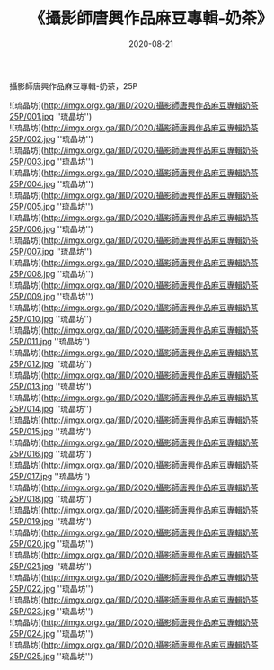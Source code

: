 ﻿---
layout: post
title:  《攝影師唐興作品麻豆專輯-奶茶》
date:   2020-08-21
img: imgx.orgx.ga/漏D/2020/攝影師唐興作品麻豆專輯奶茶25P/000.jpg
categories: [美女, 性感, 泳衣]
---

攝影師唐興作品麻豆專輯-奶茶，25P

![琉晶坊](http://imgx.orgx.ga/漏D/2020/攝影師唐興作品麻豆專輯奶茶25P/001.jpg ''琉晶坊'') <br>
![琉晶坊](http://imgx.orgx.ga/漏D/2020/攝影師唐興作品麻豆專輯奶茶25P/002.jpg ''琉晶坊'') <br>
![琉晶坊](http://imgx.orgx.ga/漏D/2020/攝影師唐興作品麻豆專輯奶茶25P/003.jpg ''琉晶坊'') <br>
![琉晶坊](http://imgx.orgx.ga/漏D/2020/攝影師唐興作品麻豆專輯奶茶25P/004.jpg ''琉晶坊'') <br>
![琉晶坊](http://imgx.orgx.ga/漏D/2020/攝影師唐興作品麻豆專輯奶茶25P/005.jpg ''琉晶坊'') <br>
![琉晶坊](http://imgx.orgx.ga/漏D/2020/攝影師唐興作品麻豆專輯奶茶25P/006.jpg ''琉晶坊'') <br>
![琉晶坊](http://imgx.orgx.ga/漏D/2020/攝影師唐興作品麻豆專輯奶茶25P/007.jpg ''琉晶坊'') <br>
![琉晶坊](http://imgx.orgx.ga/漏D/2020/攝影師唐興作品麻豆專輯奶茶25P/008.jpg ''琉晶坊'') <br>
![琉晶坊](http://imgx.orgx.ga/漏D/2020/攝影師唐興作品麻豆專輯奶茶25P/009.jpg ''琉晶坊'') <br>
![琉晶坊](http://imgx.orgx.ga/漏D/2020/攝影師唐興作品麻豆專輯奶茶25P/010.jpg ''琉晶坊'') <br>
![琉晶坊](http://imgx.orgx.ga/漏D/2020/攝影師唐興作品麻豆專輯奶茶25P/011.jpg ''琉晶坊'') <br>
![琉晶坊](http://imgx.orgx.ga/漏D/2020/攝影師唐興作品麻豆專輯奶茶25P/012.jpg ''琉晶坊'') <br>
![琉晶坊](http://imgx.orgx.ga/漏D/2020/攝影師唐興作品麻豆專輯奶茶25P/013.jpg ''琉晶坊'') <br>
![琉晶坊](http://imgx.orgx.ga/漏D/2020/攝影師唐興作品麻豆專輯奶茶25P/014.jpg ''琉晶坊'') <br>
![琉晶坊](http://imgx.orgx.ga/漏D/2020/攝影師唐興作品麻豆專輯奶茶25P/015.jpg ''琉晶坊'') <br>
![琉晶坊](http://imgx.orgx.ga/漏D/2020/攝影師唐興作品麻豆專輯奶茶25P/016.jpg ''琉晶坊'') <br>
![琉晶坊](http://imgx.orgx.ga/漏D/2020/攝影師唐興作品麻豆專輯奶茶25P/017.jpg ''琉晶坊'') <br>
![琉晶坊](http://imgx.orgx.ga/漏D/2020/攝影師唐興作品麻豆專輯奶茶25P/018.jpg ''琉晶坊'') <br>
![琉晶坊](http://imgx.orgx.ga/漏D/2020/攝影師唐興作品麻豆專輯奶茶25P/019.jpg ''琉晶坊'') <br>
![琉晶坊](http://imgx.orgx.ga/漏D/2020/攝影師唐興作品麻豆專輯奶茶25P/020.jpg ''琉晶坊'') <br>
![琉晶坊](http://imgx.orgx.ga/漏D/2020/攝影師唐興作品麻豆專輯奶茶25P/021.jpg ''琉晶坊'') <br>
![琉晶坊](http://imgx.orgx.ga/漏D/2020/攝影師唐興作品麻豆專輯奶茶25P/022.jpg ''琉晶坊'') <br>
![琉晶坊](http://imgx.orgx.ga/漏D/2020/攝影師唐興作品麻豆專輯奶茶25P/023.jpg ''琉晶坊'') <br>
![琉晶坊](http://imgx.orgx.ga/漏D/2020/攝影師唐興作品麻豆專輯奶茶25P/024.jpg ''琉晶坊'') <br>
![琉晶坊](http://imgx.orgx.ga/漏D/2020/攝影師唐興作品麻豆專輯奶茶25P/025.jpg ''琉晶坊'') <br>

